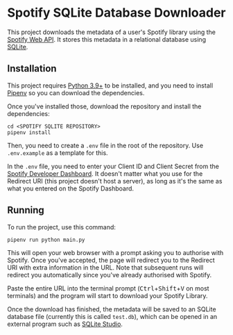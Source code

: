 # Spotify SQLite Database Downloader

This project downloads the metadata of a user's Spotify library using the [Spotify Web API](https://developer.spotify.com/documentation/web-api/).
It stores this metadata in a relational database using [SQLite](https://sqlite.org/index.html).

## Installation

This project requires [Python 3.9+](https://www.python.org/downloads/) to be installed, and you need to install [Pipenv](https://pipenv.pypa.io/en/latest/install/#installing-pipenv) so you can download the dependencies.

Once you've installed those, download the repository and install the dependencies:

```shell
cd <SPOTIFY SQLITE REPOSITORY>
pipenv install
```

Then, you need to create a `.env` file in the root of the repository. Use `.env.example` as a template for this.

In the `.env` file, you need to enter your Client ID and Client Secret from the [Spotify Developer Dashboard](https://developer.spotify.com/dashboard).
It doesn't matter what you use for the Redirect URI (this project doesn't host a server), as long as it's the same as what you entered on the Spotify Dashboard.

## Running

To run the project, use this command:

```shell
pipenv run python main.py
```

This will open your web browser with a prompt asking you to authorise with Spotify.
Once you've accepted, the page will redirect you to the Redirect URI with extra information in the URL.
Note that subsequent runs will redirect you automatically since you've already authorised with Spotify.

Paste the entire URL into the terminal prompt (<kbd>Ctrl</kbd>+<kbd>Shift</kbd>+<kbd>V</kbd> on most terminals) and the program will start to download your Spotify Library.

Once the download has finished, the metadata will be saved to an SQLite database file (currently this is called `test.db`), which can be opened in an external program such as [SQLite Studio](https://sqlitestudio.pl/).